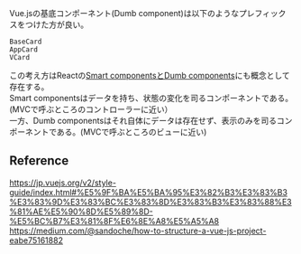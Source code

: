 Vue.jsの基底コンポーネント(Dumb component)は以下のようなプレフィックスをつけた方が良い。  
```
BaseCard  
AppCard  
VCard
```
この考え方はReactの[Smart componentsとDumb components](https://medium.com/@thejasonfile/dumb-components-and-smart-components-e7b33a698d43)にも概念として存在する。  
Smart componentsはデータを持ち、状態の変化を司るコンポーネントである。(MVCで呼ぶところのコントローラーに近い）  
一方、Dumb componentsはそれ自体にデータは存在せず、表示のみを司るコンポーネントである。(MVCで呼ぶところのビューに近い)


## Reference  
https://jp.vuejs.org/v2/style-guide/index.html#%E5%9F%BA%E5%BA%95%E3%82%B3%E3%83%B3%E3%83%9D%E3%83%BC%E3%83%8D%E3%83%B3%E3%83%88%E3%81%AE%E5%90%8D%E5%89%8D-%E5%BC%B7%E3%81%8F%E6%8E%A8%E5%A5%A8  
https://medium.com/@sandoche/how-to-structure-a-vue-js-project-eabe75161882
